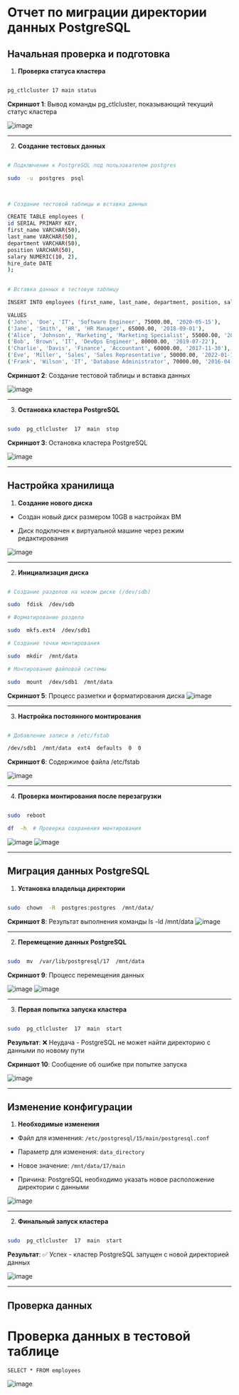 # Отчет по миграции директории данных PostgreSQL

  

## Начальная проверка и подготовка

  

1.  **Проверка статуса кластера**

```bash

pg_ctlcluster 17 main status

```

**Скриншот 1**: Вывод команды pg_ctlcluster, показывающий текущий статус кластера

![image](https://github.com/user-attachments/assets/60eeec26-3305-4027-a2b3-5f55e4cf9329)


  

---

  

2.  **Создание тестовых данных**

```bash

# Подключение к PostgreSQL под пользователем postgres

sudo  -u  postgres  psql

  

# Создание тестовой таблицы и вставка данных

CREATE TABLE employees (
id SERIAL PRIMARY KEY,
first_name VARCHAR(50),
last_name VARCHAR(50),
department VARCHAR(50),
position VARCHAR(50),
salary NUMERIC(10, 2),
hire_date DATE
);

  
# Вставка данных в тестовую таблицу

INSERT INTO employees (first_name, last_name, department, position, salary, hire_date)

VALUES
('John', 'Doe', 'IT', 'Software Engineer', 75000.00, '2020-05-15'),
('Jane', 'Smith', 'HR', 'HR Manager', 65000.00, '2018-09-01'),
('Alice', 'Johnson', 'Marketing', 'Marketing Specialist', 55000.00, '2021-03-10'),
('Bob', 'Brown', 'IT', 'DevOps Engineer', 80000.00, '2019-07-22'),
('Charlie', 'Davis', 'Finance', 'Accountant', 60000.00, '2017-11-30'),
('Eve', 'Miller', 'Sales', 'Sales Representative', 50000.00, '2022-01-12'),
('Frank', 'Wilson', 'IT', 'Database Administrator', 70000.00, '2016-04-18');

```

**Скриншот 2**: Создание тестовой таблицы и вставка данных

![image](https://github.com/user-attachments/assets/9ad88c43-e09c-47f8-afc1-a3f4a4cc6bf7)



  

---

  

3.  **Остановка кластера PostgreSQL**

```bash

sudo  pg_ctlcluster  17  main  stop

```

**Скриншот 3**: Остановка кластера PostgreSQL

![image](https://github.com/user-attachments/assets/2ebad4a3-a19c-4a7d-bf05-03ba7dfbd3e0)


  

---

  

## Настройка хранилища

  

1.  **Создание нового диска**

- Создан новый диск размером 10GB в настройках ВМ

- Диск подключен к виртуальной машине через режим редактирования  

![image](https://github.com/user-attachments/assets/8b0a0e51-39d7-4680-9688-6978c02a9981)




  

---

  

2.  **Инициализация диска**

```bash

# Создание разделов на новом диске (/dev/sdb)

sudo  fdisk  /dev/sdb  

# Форматирование раздела

sudo  mkfs.ext4  /dev/sdb1  

# Создание точки монтирования

sudo  mkdir  /mnt/data  

# Монтирование файловой системы

sudo  mount  /dev/sdb1  /mnt/data

```

**Скриншот 5**: Процесс разметки и форматирования диска
![image](https://github.com/user-attachments/assets/694f4520-9403-4498-a19e-0c4bbb7c47d7)

  

---

  

3.  **Настройка постоянного монтирования**

```bash

# Добавление записи в /etc/fstab

/dev/sdb1  /mnt/data  ext4  defaults  0  0

```

**Скриншот 6**: Содержимое файла /etc/fstab

![image](https://github.com/user-attachments/assets/8d079076-eb3a-4518-940a-150db37a16d6)
  

---

  

4.  **Проверка монтирования после перезагрузки**

```bash

sudo  reboot

df  -h  # Проверка сохранения монтирования

```

![image](https://github.com/user-attachments/assets/38780743-b6f7-4119-a5ea-3a91f60187e9)
![image](https://github.com/user-attachments/assets/42549166-6e94-4eae-9134-ec6436febdf8)



  

---

  

## Миграция данных PostgreSQL

  

1.  **Установка владельца директории**

```bash

sudo  chown  -R  postgres:postgres  /mnt/data/

```

**Скриншот 8**: Результат выполнения команды ls -ld /mnt/data
![image](https://github.com/user-attachments/assets/d6154bc3-2409-445d-b42d-6efd17e06554)


  

---

  

2.  **Перемещение данных PostgreSQL**

```bash

sudo  mv  /var/lib/postgresql/17  /mnt/data

```

**Скриншот 9**: Процесс перемещения данных

![image](https://github.com/user-attachments/assets/f0668d1d-7432-4e8d-9301-34ce9384d5d4)
![image](https://github.com/user-attachments/assets/eede20c7-b058-495d-b436-bbffc08efc1f)
  

---

  

3.  **Первая попытка запуска кластера**

```bash

sudo  pg_ctlcluster  17  main  start

```

**Результат**: ❌ Неудача - PostgreSQL не может найти директорию с данными по новому пути

  

**Скриншот 10**: Сообщение об ошибке при попытке запуска

![image](https://github.com/user-attachments/assets/b1371d38-35a5-4a51-8e5e-18f3ea3410d8)


  

---

  

## Изменение конфигурации

  

1.  **Необходимые изменения**

- Файл для изменения: `/etc/postgresql/15/main/postgresql.conf`

- Параметр для изменения: `data_directory`

- Новое значение: `/mnt/data/17/main`

- Причина: PostgreSQL необходимо указать новое расположение директории с данными

  

![image](https://github.com/user-attachments/assets/e9d2e988-d2fc-4d33-95a1-f44adbabe83b)


  

---

  

2.  **Финальный запуск кластера**

```bash

sudo  pg_ctlcluster  17  main  start

```

**Результат**: ✅ Успех - кластер PostgreSQL запущен с новой директорией данных

  

![image](https://github.com/user-attachments/assets/f4f4e60f-3c8e-4b82-b96e-d06e0c31eef1)



  

---

  

## Проверка данных  


# Проверка данных в тестовой таблице

```
SELECT * FROM employees

```

![image](https://github.com/user-attachments/assets/be2fa661-44b8-4680-8371-1e61f947484e)



